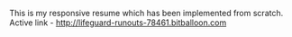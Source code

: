 This is my responsive resume which has been implemented from scratch.
Active link - http://lifeguard-runouts-78461.bitballoon.com
